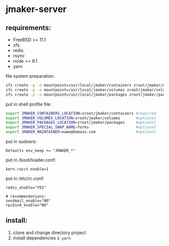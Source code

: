 # jmaker-server

## requirements:

- FreeBSD >= 11.1
- zfs
- redis
- rsync
- node >= 9.1
- yarn

file system preparation:
```sh
zfs create -p -o mountpoint=/usr/local/jmaker/containers zroot/jmaker/containers
zfs create -p -o mountpoint=/usr/local/jmaker/volumes zroot/jmaker/volumes
zfs create -p -o mountpoint=/usr/local/jmaker/packages zroot/jmaker/packages
```

put in shell profile file:
```sh
export JMAKER_CONTAINERS_LOCATION=zroot/jmaker/containers #required
export JMAKER_VOLUMES_LOCATION=zroot/jmaker/volumes       #optional
export JMAKER_PACKAGES_LOCATION=zroot/jmaker/packages     #optional
export JMAKER_SPECIAL_SNAP_NAME=forks                     #optional
export JMAKER_MAINTAINER=name@domain.com                  #optional
```

put in sudoers:
```
Defaults env_keep += "JMAKER_*"
```

put in /boot/loader.conf:
```
kern.racct.enable=1
```

put in /etc/rc.conf:
```
redis_enable="YES"

# recommendations:
sendmail_enable="NO"
rpcbind_enable="NO"
```

## install:
1. clone and change directory project
2. install dependencies `$ yarn`

